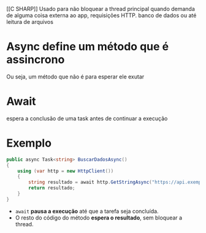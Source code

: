 [[C SHARP]]
Usado para não bloquear a thread principal quando demanda de alguma coisa externa ao app, requisições HTTP. banco de dados ou até leitura de arquivos

# Async define um método que é assincrono
Ou seja, um método que não é para esperar ele exutar


# Await
espera a conclusão de uma task antes de continuar a execução

# Exemplo
```c#
public async Task<string> BuscarDadosAsync()
{
    using (var http = new HttpClient())
    {
        string resultado = await http.GetStringAsync("https://api.exemplo.com/dados");
        return resultado;
    }
}
```
- `await` **pausa a execução** até que a tarefa seja concluída.
- O resto do código do método **espera o resultado**, sem bloquear a thread.